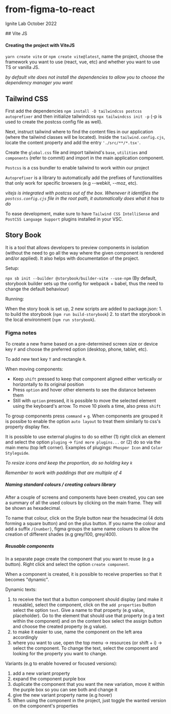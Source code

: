 # from-figma-to-react

Ignite Lab October 2022



## Vite JS



#### Creating the project with ViteJS

`yarn create vite` or `npm create vite@latest`, name the project, choose the framework you want to use (react, vue, etc) and whether you want to use TS or vanilla JS.

_by default vite does not install the dependencies to allow you to choose the dependency manager you want_


## Tailwind CSS

First add the dependencies `npm install -D tailwindcss postcss autoprefixer` and then initialize tailwindcss `npx tailwindcss init -p` (-p is used to create the postcss config file as well).

Next, instruct tailwind where to find the content files in our application (where the tailwind classes will be located). Inside the `tailwind.config.cjs`, locate the content property and add the entry `'./src/**/*.tsx'`.

Create the `global.css` file and import tailwind's `base`, `utilities` and `components` (refer to commit) and import in the main application component.



`Postcss` is a css bundler to enable tailwind to work within our project

`Autoprefixer` is a library to automatically add the prefixes of functionalities that only work for specific browsers (e.g --webkit, --moz, etc).


_vitejs is integrated with postcss out of the box. Whenever it identifies the `postcss.config.cjs` file in the root path, it automatically does what it has to do_


To ease development, make sure to have `Tailwind CSS IntelliSense` and `PostCSS Language Support` plugins installed in your VSC.


## Story Book

It is a tool that allows developers to preview components in isolation (without the need to go all the way where the given component is rendered and/or applied). It also helps with documentation of the project.


Setup:

`npx sb init --builder @storybook/builder-vite --use-npm` (By default, storybook builder sets up the config for webpack + babel, thus the need to change the default behaviour)


Running:

When the story book is set up, 2 new scripts are added to package.json: 1. to build the storybook (`npm run build-storybook`) 2. to start the storybook in the local environment (`npm run storybook`).




### Figma notes

To create a new frame based on a pre-determined screen size or device key `F` and choose the preferred option (desktop, phone, tablet, etc).

To add new text key `T` and rectangle `R`.

When moving components:

- Keep `shift` pressed to keep that component aligned either vertically or horizontally to its original position
- Press `option` and hover other elements to see the distance between them
- Still with `option` pressed, it is possible to move the selected element using the keyboard's arrow. To move 10 pixels a time, also press `shift`


To group components press `command` + `g`. When components are grouped it is possibe to enable the option `auto layout` to treat them similarly to css's property display flex.


It is possible to use external plugins to do so either (1) right click an element and select the option `pluging` -> `find more plugins...` or (2) do so via the main menu (top left corner).
Examples of plugings: `Phospor Icon` and `Color Styleguide`.

*To resize icons and keep the proportion, do so holding key `k`*

_Remember to work with paddings that are multiple of 4_


##### Naming standard colours / creating colours library

After a couple of screens and components have been created, you can see a summary of all the used colours by clicking on the main frame. They will be shown as hexadecimal.

To name that colour, click on the Style button near the hexadecimal (4 dots forming a square button) and on the plus button. If you name the colour and add a suffix `/{number}`, figma groups the same name colours to allow the creation of different shades (e.g grey/100, grey/400).


##### Reusable components

In a separate page create the component that you want to reuse (e.g a button). Right click and select the option `create component`.

When a component is created, it is possible to receive properties so that it becomes "dynamic".

Dynamic texts:

1. to receive the text that a button component should display (and make it reusable), select the component, click on the `add properties` button select the option `text`. Give a name to that property (e.g value, placeholder). Go to the element that should use that property (e.g a text within the component) and on the content box select the assign button and choose the created property (e.g value).
2. to make it easier to use, name the component on the left area accordingly
3. where you want to use, open the top menu -> resources (or shift + i) -> select the component. To change the text, select the component and looking for the property you want to change.


Variants (e.g to enable hovered or focused versions):

1. add a new variant property
2. expand the component purple box
3. duplicate the component that you want the new variation, move it within the purple box so you can see both and change it
4. give the new variant property name (e.g hover)
5. When using the component in the project, just toggle the wanted version on the component's properties  


